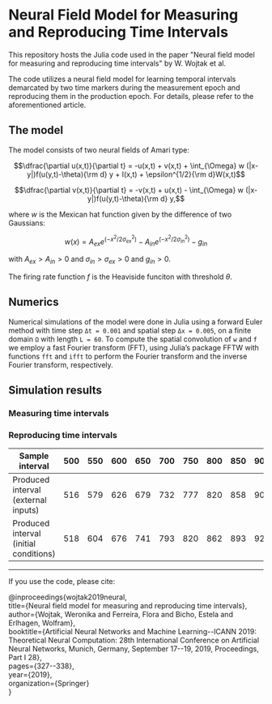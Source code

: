 # Neural Field Model for Measuring and Reproducing Time Intervals

This repository hosts the Julia code used in the paper "Neural field model for measuring and reproducing time intervals" by W. Wojtak et al. 

The code utilizes a neural field model for learning temporal intervals demarcated by two time markers during the measurement epoch and reproducing them in the production epoch.
For details, please refer to the aforementioned article.


## The model

The model consists of two neural fields of Amari type:

$$\dfrac{\partial u(x,t)}{\partial t} = -u(x,t) + v(x,t) + \int_{\Omega} w (|x-y|)f(u(y,t)-\theta){\rm d} y + I(x,t) + \epsilon^{1/2}{\rm d}W(x,t)$$  

$$\dfrac{\partial v(x,t)}{\partial t} = -v(x,t) + u(x,t) - \int_{\Omega} w (|x-y|)f(u(y,t)-\theta){\rm d} y,$$

where $w$ is the Mexican hat function given by the difference of two Gaussians:

$$w(x) = A_{ex}e^{\left(-x^{2}/2\sigma^{2}_ {ex} \right)} - A_{in}e^{\left(-x^{2}/2\sigma^{2}_ {in}\right)} - g_{in}$$

with $A_{ex}  > A_{in} > 0$ and $\sigma_{in} > \sigma_{ex} > 0$  and $g_{in} > 0$.

The firing rate function $f$ is the Heaviside funciton with threshold $\theta$.


## Numerics

Numerical simulations of the model were done in Julia using a forward Euler method with time step `Δt = 0.001` and spatial step `Δx = 0.005`, on a finite domain `Ω` with length `L = 60`. To compute the spatial convolution of `w` and `f` we employ a fast Fourier transform (FFT), using Julia’s package FFTW with functions `fft` and `ifft` to perform the Fourier transform and the inverse Fourier transform, respectively.
 


## Simulation results


### Measuring time intervals

### Reproducing time intervals



| Sample interval                     | 500 | 550 | 600 | 650 | 700 | 750 | 800 | 850 | 900 | 950 | 1000 |
|-------------------------------------|-----|-----|-----|-----|-----|-----|-----|-----|-----|-----|------|
| Produced interval (external inputs) | 516 | 579 | 626 | 679 | 732 | 777 | 820 | 858 | 907 | 953 | 986  |
| Produced interval (initial conditions) | 518 | 604 | 676 | 741 | 793 | 820 | 862 | 893 | 923 | 950 | 972  |



---

If you use the code, please cite:  

@inproceedings{wojtak2019neural,  
  title={Neural field model for measuring and reproducing time intervals},  
  author={Wojtak, Weronika and Ferreira, Flora and Bicho, Estela and Erlhagen, Wolfram},  
  booktitle={Artificial Neural Networks and Machine Learning--ICANN 2019: Theoretical Neural Computation: 28th International Conference on Artificial Neural Networks, Munich, Germany, September 17--19, 2019, Proceedings, Part I 28},  
  pages={327--338},  
  year={2019},  
  organization={Springer}  
}  
